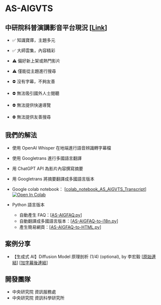 # AS-AIGVTS

## 中研院科普演講影音平台現況 [[Link](https://www.youtube.com/@academiasinica4594/)]
- ✅ 知識寶庫，主題多元
- ✅ 大師雲集，內容精彩

- ⚠️ 偏好新上架或熱門影片
- ⚠️ 僅能從主題進行搜尋

- ⛔️ 沒有字幕，不夠友善
- ⛔️ 無法吸引國外人士閱聽
- ⛔️ 無法提供快速導覽
- ⛔️ 無法提供友善搜尋

## 我們的解法

- 使用 OpenAI Whisper 在地端進行語音辨識轉字幕檔
- 使用 Googletrans 進行多國語言翻譯
- 用 ChatGPT API 為影片內容撰寫摘要
- 用 Googletrans 將摘要翻譯成多國語言版本

- Google colab notebook： [[colab_notebook_AS_AIGVTS_Transcript](colab_notebook_AS_AIGVTS_Transcript)] [![Open In Colab](https://colab.research.google.com/assets/colab-badge.svg)](https://colab.research.google.com/github/AS-AIGC/AS-AIGVTS/blob/main/colab_notebook_AS_AIGVTS_Transcript)
- Python 語言版本
  - 自動產生 FAQ：[[AS-AIGFAQ.py](AS-AIGFAQ.py)]
  - 自動翻譯成多國語言版本：[[AS-AIGFAQ-to-i18n.py](AS-AIGFAQ-to-i18n.py)]
  - 產生簡易網頁：[[AS-AIGFAQ-to-HTML.py](AS-AIGFAQ-to-HTML.py)]

## 案例分享

- 【生成式 AI】Diffusion Model 原理剖析 (1/4) (optional), by 李宏毅 [[原始連結](https://www.youtube.com/watch?v=ifCDXFdeaaM)] [[加字幕後連結](https://www.youtube.com/watch?v=-_FnWFL1LLk)]
  
## 開發團隊

- 中央研究院 資訊服務處
- 中央研究院 資訊科學研究所
